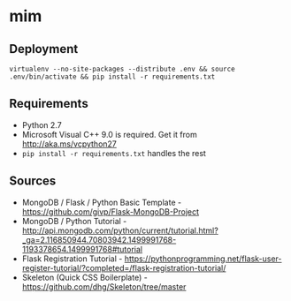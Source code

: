 # mim

## Deployment
```
virtualenv --no-site-packages --distribute .env && source .env/bin/activate && pip install -r requirements.txt
```

## Requirements
* Python 2.7
* Microsoft Visual C++ 9.0 is required. Get it from http://aka.ms/vcpython27
* `pip install -r requirements.txt` handles the rest

## Sources
* MongoDB / Flask / Python Basic Template - https://github.com/givp/Flask-MongoDB-Project
* MongoDB / Python Tutorial - http://api.mongodb.com/python/current/tutorial.html?_ga=2.116850944.70803942.1499991768-1193378654.1499991768#tutorial
* Flask Registration Tutorial - https://pythonprogramming.net/flask-user-register-tutorial/?completed=/flask-registration-tutorial/
* Skeleton (Quick CSS Boilerplate) - https://github.com/dhg/Skeleton/tree/master